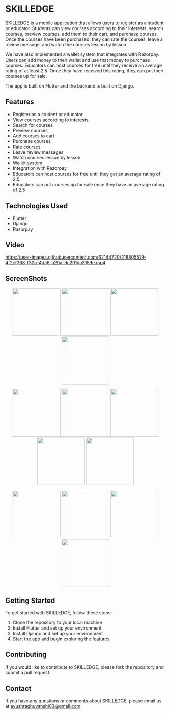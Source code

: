 # SKILLEDGE

SKILLEDGE is a mobile application that allows users to register as a student or educator. Students can view courses according to their interests, search courses, preview courses, add them to their cart, and purchase courses. Once the courses have been purchased, they can rate the courses, leave a review message, and watch the courses lesson by lesson. 

We have also implemented a wallet system that integrates with Razorpay. Users can add money to their wallet and use that money to purchase courses. Educators can host courses for free until they receive an average rating of at least 2.5. Once they have received this rating, they can put their courses up for sale.

The app is built on Flutter and the backend is built on Django.

## Features

- Register as a student or educator
- View courses according to interests
- Search for courses
- Preview courses
- Add courses to cart
- Purchase courses
- Rate courses
- Leave review messages
- Watch courses lesson by lesson
- Wallet system
- Integration with Razorpay
- Educators can host courses for free until they get an average rating of 2.5
- Educators can put courses up for sale once they have an average rating of 2.5

## Technologies Used

- Flutter
- Django
- Razorpay

## Video



https://user-images.githubusercontent.com/62144720/218805519-4f2cf368-f32a-4da6-a20a-9e291da3159e.mp4


## ScreenShots


<p align="center">
      <img src="https://i.ibb.co/KG9b8rQ/photo-2023-02-14-21-47-24.jpg" width="150" />
  <img src="https://i.ibb.co/6P76Fjn/photo-2023-02-14-21-47-25.jpg" width="150" />
  <img src="https://i.ibb.co/sgypy0q/photo-2023-02-14-21-47-26.jpg" width="150" />
  <img src="https://i.ibb.co/09LsncF/photo-2023-02-14-21-47-27.jpg" width="150" />
</p>

<p align="center">
  <img src="https://i.ibb.co/PFD7SxC/photo-2023-02-14-21-47-16.jpg" width="150" />
  <img src="https://i.ibb.co/Bq0spSY/photo-2023-02-14-21-47-18.jpg" width="150" />
  <img src="https://i.ibb.co/Z6BXkSR/photo-2023-02-14-21-47-20.jpg" width="150" />
  <img src="https://i.ibb.co/rpQvdwp/photo-2023-02-14-21-47-21.jpg" width="150" />
  <img src="https://i.ibb.co/mBSGmgR/photo-2023-02-14-21-47-22.jpg" width="150" />
</p>
<p align="center">

  <img src="https://i.ibb.co/wzfMx1h/photo-2023-02-14-21-47-09.jpg" width="150" />
  <img src="https://i.ibb.co/v1BMM2x/photo-2023-02-14-21-47-12.jpg" width="150" />
  <img src="https://i.ibb.co/RT67Jdm/photo-2023-02-14-21-47-13.jpg" width="150" />
  <img src="https://i.ibb.co/N263Xcp/photo-2023-02-14-21-47-14.jpg" width="150" />
  
</p>



## Getting Started

To get started with SKILLEDGE, follow these steps:

1. Clone the repository to your local machine
2. Install Flutter and set up your environment
3. Install Django and set up your environment
4. Start the app and begin exploring the features

## Contributing

If you would like to contribute to SKILLEDGE, please fork the repository and submit a pull request.

## Contact

If you have any questions or comments about SKILLEDGE, please email us at ayushraghuvanshi03@gmail.com







